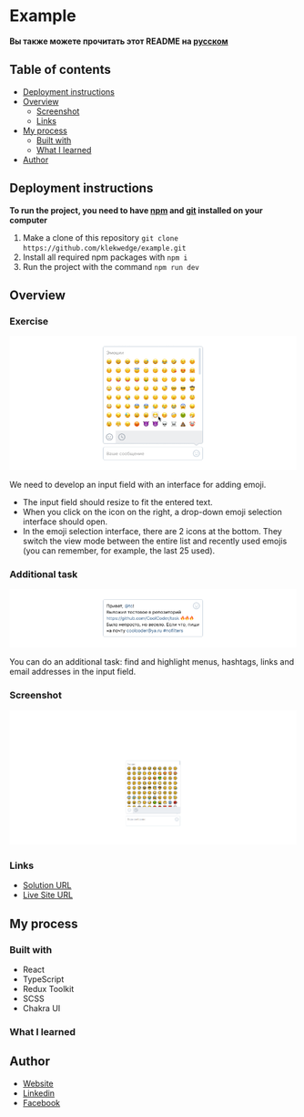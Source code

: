 # Example

**Вы также можете прочитать этот README на [русском](https://github.com/klekwedge/example/blob/main/README.md)**

## Table of contents

- [Deployment instructions](#deployment-instructions)
- [Overview](#overview)
  - [Screenshot](#screenshot)
  - [Links](#links)
- [My process](#my-process)
  - [Built with](#built-with)
  - [What I learned](#what-i-learned)
- [Author](#author)

## Deployment instructions

**To run the project, you need to have [npm](https://nodejs.org/en/) and [git](https://git-scm.com/downloads) installed on your computer**

1. Make a clone of this repository ```git clone https://github.com/klekwedge/example.git```
2. Install all required npm packages with ```npm i```
3. Run the project with the command ```npm run dev```

## Overview

### Exercise
![Input field with expanded emoji picker interface](preview/emojipicker_expanded.png)

We need to develop an input field with an interface for adding emoji.

- The input field should resize to fit the entered text.
- When you click on the icon on the right, a drop-down emoji selection interface should open.
- In the emoji selection interface, there are 2 icons at the bottom. They switch the view mode between the entire list and recently used emojis (you can remember, for example, the last 25 used).

### Additional task
![Input field with highlighted elements](preview/emojipicker_filled.png)

You can do an additional task: find and highlight menus, hashtags, links and email addresses in the input field.

### Screenshot

![Main screen](./preview/screenshot.png)

### Links

- [Solution URL](https://github.com/klekwedge/example)
- [Live Site URL](https://klekwedge-example.vercel.app/)

## My process

### Built with

- React
- TypeScript
- Redux Toolkit
- SCSS
- Chakra UI

### What I learned

## Author

- [Website](https://klekwedge-cv.vercel.app/)
- [Linkedin](https://www.linkedin.com/in/klekwedge/)
- [Facebook](https://www.facebook.com/klekwedge)

